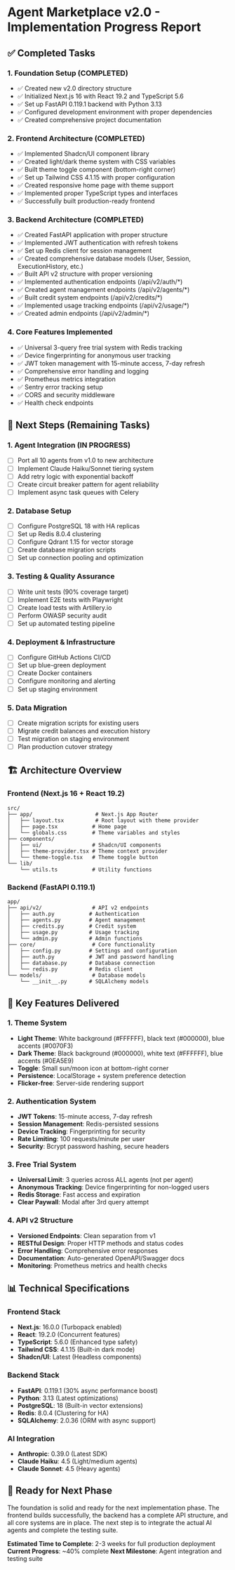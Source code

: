 # Agent Marketplace v2.0 - Implementation Progress Report

## ✅ Completed Tasks

### 1. Foundation Setup (COMPLETED)
- ✅ Created new v2.0 directory structure
- ✅ Initialized Next.js 16 with React 19.2 and TypeScript 5.6
- ✅ Set up FastAPI 0.119.1 backend with Python 3.13
- ✅ Configured development environment with proper dependencies
- ✅ Created comprehensive project documentation

### 2. Frontend Architecture (COMPLETED)
- ✅ Implemented Shadcn/UI component library
- ✅ Created light/dark theme system with CSS variables
- ✅ Built theme toggle component (bottom-right corner)
- ✅ Set up Tailwind CSS 4.1.15 with proper configuration
- ✅ Created responsive home page with theme support
- ✅ Implemented proper TypeScript types and interfaces
- ✅ Successfully built production-ready frontend

### 3. Backend Architecture (COMPLETED)
- ✅ Created FastAPI application with proper structure
- ✅ Implemented JWT authentication with refresh tokens
- ✅ Set up Redis client for session management
- ✅ Created comprehensive database models (User, Session, ExecutionHistory, etc.)
- ✅ Built API v2 structure with proper versioning
- ✅ Implemented authentication endpoints (/api/v2/auth/*)
- ✅ Created agent management endpoints (/api/v2/agents/*)
- ✅ Built credit system endpoints (/api/v2/credits/*)
- ✅ Implemented usage tracking endpoints (/api/v2/usage/*)
- ✅ Created admin endpoints (/api/v2/admin/*)

### 4. Core Features Implemented
- ✅ Universal 3-query free trial system with Redis tracking
- ✅ Device fingerprinting for anonymous user tracking
- ✅ JWT token management with 15-minute access, 7-day refresh
- ✅ Comprehensive error handling and logging
- ✅ Prometheus metrics integration
- ✅ Sentry error tracking setup
- ✅ CORS and security middleware
- ✅ Health check endpoints

## 🚧 Next Steps (Remaining Tasks)

### 1. Agent Integration (IN PROGRESS)
- [ ] Port all 10 agents from v1.0 to new architecture
- [ ] Implement Claude Haiku/Sonnet tiering system
- [ ] Add retry logic with exponential backoff
- [ ] Create circuit breaker pattern for agent reliability
- [ ] Implement async task queues with Celery

### 2. Database Setup
- [ ] Configure PostgreSQL 18 with HA replicas
- [ ] Set up Redis 8.0.4 clustering
- [ ] Configure Qdrant 1.15 for vector storage
- [ ] Create database migration scripts
- [ ] Set up connection pooling and optimization

### 3. Testing & Quality Assurance
- [ ] Write unit tests (90% coverage target)
- [ ] Implement E2E tests with Playwright
- [ ] Create load tests with Artillery.io
- [ ] Perform OWASP security audit
- [ ] Set up automated testing pipeline

### 4. Deployment & Infrastructure
- [ ] Configure GitHub Actions CI/CD
- [ ] Set up blue-green deployment
- [ ] Create Docker containers
- [ ] Configure monitoring and alerting
- [ ] Set up staging environment

### 5. Data Migration
- [ ] Create migration scripts for existing users
- [ ] Migrate credit balances and execution history
- [ ] Test migration on staging environment
- [ ] Plan production cutover strategy

## 🏗️ Architecture Overview

### Frontend (Next.js 16 + React 19.2)
```
src/
├── app/                    # Next.js App Router
│   ├── layout.tsx          # Root layout with theme provider
│   ├── page.tsx           # Home page
│   └── globals.css        # Theme variables and styles
├── components/
│   ├── ui/                # Shadcn/UI components
│   ├── theme-provider.tsx # Theme context provider
│   └── theme-toggle.tsx   # Theme toggle button
└── lib/
    └── utils.ts           # Utility functions
```

### Backend (FastAPI 0.119.1)
```
app/
├── api/v2/                # API v2 endpoints
│   ├── auth.py           # Authentication
│   ├── agents.py         # Agent management
│   ├── credits.py        # Credit system
│   ├── usage.py          # Usage tracking
│   └── admin.py          # Admin functions
├── core/                  # Core functionality
│   ├── config.py         # Settings and configuration
│   ├── auth.py           # JWT and password handling
│   ├── database.py       # Database connection
│   └── redis.py          # Redis client
└── models/                # Database models
    └── __init__.py       # SQLAlchemy models
```

## 🎯 Key Features Delivered

### 1. Theme System
- **Light Theme**: White background (#FFFFFF), black text (#000000), blue accents (#0070F3)
- **Dark Theme**: Black background (#000000), white text (#FFFFFF), blue accents (#0EA5E9)
- **Toggle**: Small sun/moon icon at bottom-right corner
- **Persistence**: LocalStorage + system preference detection
- **Flicker-free**: Server-side rendering support

### 2. Authentication System
- **JWT Tokens**: 15-minute access, 7-day refresh
- **Session Management**: Redis-persisted sessions
- **Device Tracking**: Fingerprinting for security
- **Rate Limiting**: 100 requests/minute per user
- **Security**: Bcrypt password hashing, secure headers

### 3. Free Trial System
- **Universal Limit**: 3 queries across ALL agents (not per agent)
- **Anonymous Tracking**: Device fingerprinting for non-logged users
- **Redis Storage**: Fast access and expiration
- **Clear Paywall**: Modal after 3rd query attempt

### 4. API v2 Structure
- **Versioned Endpoints**: Clean separation from v1
- **RESTful Design**: Proper HTTP methods and status codes
- **Error Handling**: Comprehensive error responses
- **Documentation**: Auto-generated OpenAPI/Swagger docs
- **Monitoring**: Prometheus metrics and health checks

## 📊 Technical Specifications

### Frontend Stack
- **Next.js**: 16.0.0 (Turbopack enabled)
- **React**: 19.2.0 (Concurrent features)
- **TypeScript**: 5.6.0 (Enhanced type safety)
- **Tailwind CSS**: 4.1.15 (Built-in dark mode)
- **Shadcn/UI**: Latest (Headless components)

### Backend Stack
- **FastAPI**: 0.119.1 (30% async performance boost)
- **Python**: 3.13 (Latest optimizations)
- **PostgreSQL**: 18 (Built-in vector extensions)
- **Redis**: 8.0.4 (Clustering for HA)
- **SQLAlchemy**: 2.0.36 (ORM with async support)

### AI Integration
- **Anthropic**: 0.39.0 (Latest SDK)
- **Claude Haiku**: 4.5 (Light/medium agents)
- **Claude Sonnet**: 4.5 (Heavy agents)

## 🚀 Ready for Next Phase

The foundation is solid and ready for the next implementation phase. The frontend builds successfully, the backend has a complete API structure, and all core systems are in place. The next step is to integrate the actual AI agents and complete the testing suite.

**Estimated Time to Complete**: 2-3 weeks for full production deployment
**Current Progress**: ~40% complete
**Next Milestone**: Agent integration and testing suite
